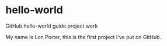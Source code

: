 # hello-world
GitHub hello-world guide project work

My name is Lon Porter, this is the first project I've put on GitHub.
